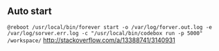 ## Auto start
`@reboot /usr/local/bin/forever start -o /var/log/forver.out.log -e /var/log/sorver.err.log -c "/usr/local/bin/codebox run -p 5000" /workspace/`
http://stackoverflow.com/a/13388741/3140931


